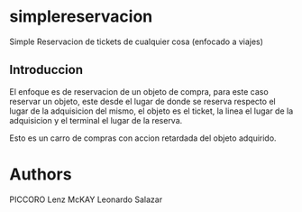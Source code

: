 simplereservacion
=================

Simple Reservacion de tickets de cualquier cosa (enfocado a viajes)


Introduccion
------------

El enfoque es de reservacion de un objeto de compra, 
para este caso reservar un objeto, este desde el lugar 
de donde se reserva respecto el lugar de la adquisicion 
del mismo, el objeto es el ticket, la linea el lugar de la adquisicion 
y el terminal el lugar de la reserva.

Esto es un carro de compras con accion retardada del objeto adquirido.


Authors
=======

PICCORO Lenz McKAY
Leonardo Salazar

